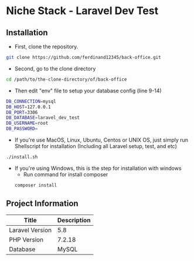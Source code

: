 # Niche Stack - Laravel Dev Test
## Installation
- First, clone the repository.
```bash
git clone https://github.com/ferdinand12345/back-office.git
```
- Second, go to the clone directory
```bash
cd /path/to/the-clone-directory/of/back-office
```
- Then edit "env" file to setup your database config (line 9-14)
```bash
DB_CONNECTION=mysql
DB_HOST=127.0.0.1
DB_PORT=3306
DB_DATABASE=laravel_dev_test
DB_USERNAME=root
DB_PASSWORD=
```
- If you're use MacOS, Linux, Ubuntu, Centos or UNIX OS, just simply run Shellscript for installation (Including all Laravel setup, test, and etc)
```bash
./install.sh
```
- If you're using Windows, this is the step for installation with windows
	- Run command for install composer
	```bash
	composer install
	```
## Project Information
Title | Description
--- | ---
Laravel Version | 5.8
PHP Version | 7.2.18
Database | MySQL